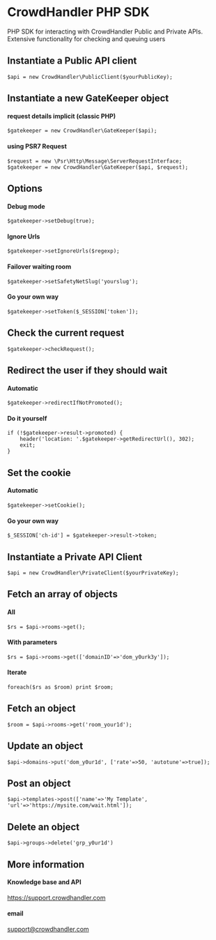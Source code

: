 CrowdHandler PHP SDK
====================
PHP SDK for interacting with CrowdHandler Public and Private APIs. Extensive functionality for checking and queuing users

Instantiate a Public API client
--------------------------------

    $api = new CrowdHandler\PublicClient($yourPublicKey);

Instantiate a new GateKeeper object
-----------------------------------

#### request details implicit (classic PHP)

    $gatekeeper = new CrowdHandler\GateKeeper($api);

#### using PSR7 Request
    
    $request = new \Psr\Http\Message\ServerRequestInterface;
    $gatekeeper = new CrowdHandler\GateKeeper($api, $request);


Options
-------

#### Debug mode

    $gatekeeper->setDebug(true);

#### Ignore Urls

    $gatekeeper->setIgnoreUrls($regexp);

#### Failover waiting room    

    $gatekeeper->setSafetyNetSlug('yourslug');

#### Go your own way

    $gatekeeper->setToken($_SESSION['token']);


Check the current request
-------------------------
    
    $gatekeeper->checkRequest();


Redirect the user if they should wait
-------------------------------------

#### Automatic

    $gatekeeper->redirectIfNotPromoted();

#### Do it yourself

    if (!$gatekeeper->result->promoted) {
        header('location: '.$gatekeeper->getRedirectUrl(), 302);
        exit;    
    }


Set the cookie
--------------

#### Automatic

    $gatekeeper->setCookie();

#### Go your own way

    $_SESSION['ch-id'] = $gatekeeper->result->token;



Instantiate a Private API Client
--------------------------------
    $api = new CrowdHandler\PrivateClient($yourPrivateKey);

Fetch an array of objects
-------------------------

#### All
    $rs = $api->rooms->get();

#### With parameters
    $rs = $api->rooms->get(['domainID'=>'dom_y0urk3y']);

#### Iterate
    foreach($rs as $room) print $room;


Fetch an object
---------------

    $room = $api->rooms->get('room_your1d');

Update an object
----------------

    $api->domains->put('dom_y0ur1d', ['rate'=>50, 'autotune'=>true]);

Post an object
--------------

    $api->templates->post(['name'=>'My Template', 'url'=>'https://mysite.com/wait.html']);

Delete an object
----------------

    $api->groups->delete('grp_y0ur1d')

More information
----------------

#### Knowledge base and API

https://support.crowdhandler.com

#### email

support@crowdhandler.com
